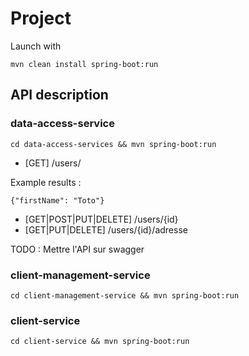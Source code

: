 # Project

Launch with

    mvn clean install spring-boot:run
    
## API description 

### data-access-service

`cd data-access-services && mvn spring-boot:run`

* [GET] /users/

Example results :

`{"firstName": "Toto"}`

* [GET|POST|PUT|DELETE] /users/{id}
* [GET|PUT|DELETE] /users/{id}/adresse

TODO : Mettre l'API sur swagger

### client-management-service 

`cd client-management-service && mvn spring-boot:run`


### client-service 

`cd client-service && mvn spring-boot:run`